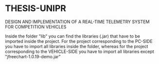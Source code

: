 # THESIS-UNIPR
DESIGN AND IMPLEMENTATION OF A REAL-TIME TELEMETRY SYSTEM FOR COMPETITION VEHICLES

Inside the folder "lib" you can find the libraries (.jar) that have to be imported inside the project.
For the project corresponding to the PC-SIDE you have to import all libraries inside the folder, whereas for the project corresponding to the VEHICLE-SIDE you have to import all libraries except "jfreechart-1.0.19-demo.jar"
